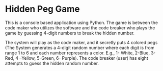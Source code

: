 # Hidden Peg Game

This is a console based application using Python. The game is between the code maker who utilizes the software and the code breaker who plays the game by guessing 4-digit numbers to break the hidden number. 

The system will play as the code maker, and it secretly puts 4 colored pegs (The System generates a 4-digit random number where each digit is from range 1 to 6 and each number represents a color. E.g., 1- White, 2-Blue, 3-Red, 
4 –Yellow, 5-Green, 6- Purple). The code breaker (user) has eight attempts to guess the hidden random number.
